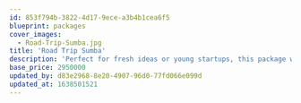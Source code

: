 ```yaml
---
id: 853f794b-3822-4d17-9ece-a3b4b1cea6f5
blueprint: packages
cover_images:
  - Road-Trip-Sumba.jpg
title: 'Road Trip Sumba'
description: 'Perfect for fresh ideas or young startups, this package will help get the business off the ground'
base_price: 2950000
updated_by: d83e2968-8e20-4907-96d0-77fd066e099d
updated_at: 1638501521
---
```

